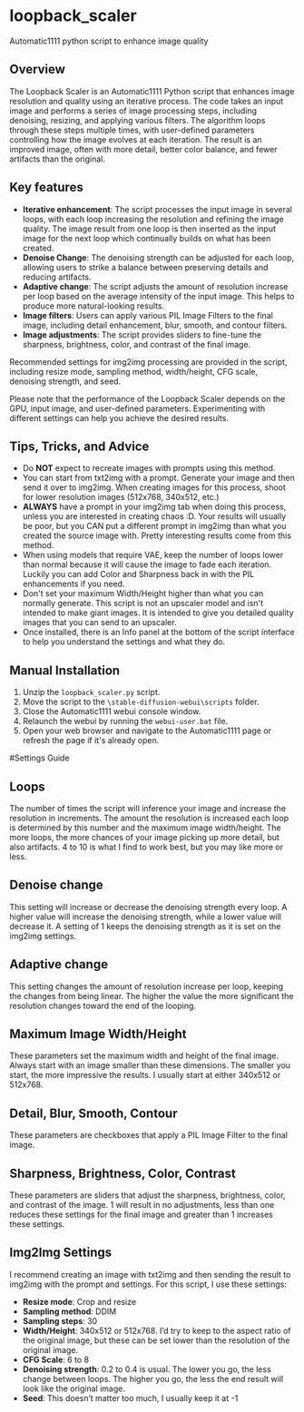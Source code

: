 # loopback_scaler
Automatic1111 python script to enhance image quality

## Overview
The Loopback Scaler is an Automatic1111 Python script that enhances image resolution and quality using an iterative process. The code takes an input image and performs a series of image processing steps, including denoising, resizing, and applying various filters. The algorithm loops through these steps multiple times, with user-defined parameters controlling how the image evolves at each iteration. The result is an improved image, often with more detail, better color balance, and fewer artifacts than the original.

## Key features
- **Iterative enhancement**: The script processes the input image in several loops, with each loop increasing the resolution and refining the image quality. The image result from one loop is then inserted as the input image for the next loop which continually builds on what has been created.
- **Denoise Change**: The denoising strength can be adjusted for each loop, allowing users to strike a balance between preserving details and reducing artifacts.
- **Adaptive change**: The script adjusts the amount of resolution increase per loop based on the average intensity of the input image. This helps to produce more natural-looking results.
- **Image filters**: Users can apply various PIL Image Filters to the final image, including detail enhancement, blur, smooth, and contour filters.
- **Image adjustments**: The script provides sliders to fine-tune the sharpness, brightness, color, and contrast of the final image.

Recommended settings for img2img processing are provided in the script, including resize mode, sampling method, width/height, CFG scale, denoising strength, and seed.

Please note that the performance of the Loopback Scaler depends on the GPU, input image, and user-defined parameters. Experimenting with different settings can help you achieve the desired results.

## Tips, Tricks, and Advice
- Do **NOT** expect to recreate images with prompts using this method.
- You can start from txt2img with a prompt. Generate your image and then send it over to img2img. When creating images for this process, shoot for lower resolution images (512x768, 340x512, etc.)
- **ALWAYS** have a prompt in your img2img tab when doing this process, unless you are interested in creating chaos :D. Your results will usually be poor, but you CAN put a different prompt in img2img than what you created the source image with. Pretty interesting results come from this method.
- When using models that require VAE, keep the number of loops lower than normal because it will cause the image to fade each iteration. Luckily you can add Color and Sharpness back in with the PIL enhancements if you need.
- Don't set your maximum Width/Height higher than what you can normally generate. This script is not an upscaler model and isn't intended to make giant images. It is intended to give you detailed quality images that you can send to an upscaler.
- Once installed, there is an Info panel at the bottom of the script interface to help you understand the settings and what they do.

## Manual Installation
1. Unzip the `loopback_scaler.py` script.
2. Move the script to the `\stable-diffusion-webui\scripts` folder.
3. Close the Automatic1111 webui console window.
4. Relaunch the webui by running the `webui-user.bat` file.
5. Open your web browser and navigate to the Automatic1111 page or refresh the page if it's already open.

#Settings Guide

## Loops
The number of times the script will inference your image and increase the resolution in increments. The amount the resolution is increased each loop is determined by this number and the maximum image width/height. The more loops, the more chances of your image picking up more detail, but also artifacts. 4 to 10 is what I find to work best, but you may like more or less.

## Denoise change
This setting will increase or decrease the denoising strength every loop. A higher value will increase the denoising strength, while a lower value will decrease it. A setting of 1 keeps the denoising strength as it is set on the img2img settings.

## Adaptive change
This setting changes the amount of resolution increase per loop, keeping the changes from being linear. The higher the value the more significant the resolution changes toward the end of the looping.

## Maximum Image Width/Height
These parameters set the maximum width and height of the final image. Always start with an image smaller than these dimensions. The smaller you start, the more impressive the results. I usually start at either 340x512 or 512x768.

## Detail, Blur, Smooth, Contour
These parameters are checkboxes that apply a PIL Image Filter to the final image.

## Sharpness, Brightness, Color, Contrast
These parameters are sliders that adjust the sharpness, brightness, color, and contrast of the image. 1 will result in no adjustments, less than one reduces these settings for the final image and greater than 1 increases these settings.

## Img2Img Settings
I recommend creating an image with txt2img and then sending the result to img2img with the prompt and settings. For this script, I use these settings:

- **Resize mode**: Crop and resize
- **Sampling method**: DDIM
- **Sampling steps**: 30
- **Width/Height**: 340x512 or 512x768. I’d try to keep to the aspect ratio of the original image, but these can be set lower than the resolution of the original image.
- **CFG Scale**: 6 to 8
- **Denoising strength**: 0.2 to 0.4 is usual. The lower you go, the less change between loops. The higher you go, the less the end result will look like the original image.
- **Seed**: This doesn’t matter too much, I usually keep it at -1

